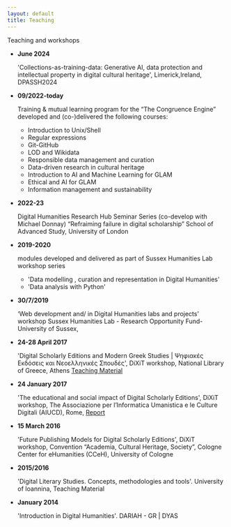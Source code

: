```yaml
---
layout: default
title: Teaching
---
```


Teaching and workshops 

<ul>

  <li>
    
<strong>June 2024</strong>

    
  'Collections-as-training-data:  Generative AI, data protection and intellectual property in digital cultural heritage', Limerick,Ireland, DPASSH2024
  </li>
  
  <li>
    
<strong>09/2022-today</strong>


Training & mutual learning program for the “The Congruence Engine” 
developed and (co-)delivered the following courses:
<ul>
<li> Introduction to Unix/Shell</li>
<li> Regular expressions</li>
<li> Git-GitHub</li>
<li> LOD and Wikidata</li>
<li> Responsible data management and curation</li>
<li> Data-driven research in cultural heritage</li>
<li> Introduction to AI and Machine Learning for GLAM</li>
<li> Ethical and AI for GLAM</li>
<li> Information management and sustainability</li>
</ul>
</li>

<li>
  
<strong>2022-23</strong>


Digital Humanities Research Hub Seminar Series (co-develop with Michael Donnay) “Refraiming failure in digital scholarship”
School of Advanced Study, University of London
 </li>

<li>
  
<strong>2019-2020</strong>

modules developed and delivered as part of Sussex Humanities Lab workshop series 

<ul>
  
<li>'Data modelling , curation and representation in Digital Humanities'</li>
<li>'Data analysis with Python'</li>
</ul>
</li>

  <li>

<strong>30/7/2019</strong>


‘Web development and/ in Digital Humanities labs and projects’ workshop
Sussex Humanities Lab - Research Opportunity Fund- University of Sussex, 
  </li>
  <li>
    
<strong>24-28 April 2017</strong>

  
  'Digital Scholarly Editions and Modern Greek Studies | Ψηφιακές Εκδόσεις και Νεοελληνικές Σπουδές', DiXiT workshop,  National Library of Greece, Athens  <a href = "https://dixit-eu.github.io/Digital-Scholarly-EditionsGR-workshop/">  Teaching Material </a>
 </li>
  <li>

<strong>24 January 2017</strong>

  
  'The educational and social impact of Digital Scholarly Editions', DiXiT workshop, The Associazione per l’Informatica Umanistica e le Culture Digitali (AIUCD), Rome,  <a href="https://dixit.hypotheses.org/1268"> Report </a>
  </li>
 
  <li>

<strong>15 March 2016</strong>


'Future Publishing Models for Digital Scholarly Editions', DiXiT workshop, Convention “Academia, Cultural Heritage, Society”, Cologne Center for eHumanities (CCeH), University of Cologne
</li>

  <li>

<strong>2015/2016</strong>

 
 'Digital Literary Studies. Concepts, methodologies and tools'. University of Ioannina,  Teaching Material
  </li>
  
  <li>

<strong>January 2014</strong>

 
 'Introduction in Digital Humanities'. DARIAH - GR | DYAS 
  </li>
  
</ul>
